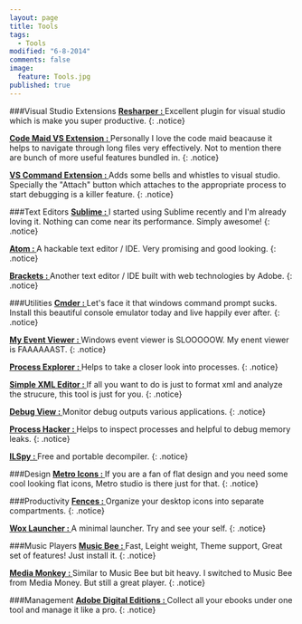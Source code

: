 ```yaml
---
layout: page
title: Tools
tags: 
  - Tools
modified: "6-8-2014"
comments: false
image: 
  feature: Tools.jpg
published: true
---
```


###Visual Studio Extensions
**[Resharper : ](http://www.jetbrains.com/resharper/)** Excellent plugin for visual studio which is make you super productive.
{: .notice}

**[Code Maid VS Extension : ](http://www.codemaid.net/)** Personally I love the code maid beacause it helps to navigate through long files very effectively. Not to mention there are bunch of more useful features bundled in.
{: .notice}

**[VS Command Extension : ](http://vscommands.squaredinfinity.com/)** Adds some bells and whistles to visual studio. Specially the "Attach" button which attaches to the appropriate process to start debugging is a killer feature.
{: .notice}

###Text Editors
**[Sublime : ](http://www.sublimetext.com/)** I started using Sublime recently and I'm already loving it. Nothing can come near its performance. Simply awesome!
{: .notice}

**[Atom : ](http://atom.io/)** A hackable text editor / IDE. Very promising and good looking.
{: .notice}

**[Brackets : ](http://brackets.io/?lang=en)** Another text editor / IDE built with web technologies by Adobe.
{: .notice}

###Utilities
**[Cmder : ](http://bliker.github.io/cmder/)** Let's face it that windows command prompt sucks. Install this beautiful console emulator today and live happily ever after.
{: .notice}

**[My Event Viewer : ](http://www.nirsoft.net/utils/my_event_viewer.html)** Windows event viewer is SLOOOOOW. My enent viewer is FAAAAAAST.
{: .notice}

**[Process Explorer : ](http://technet.microsoft.com/en-us/sysinternals/bb896653.aspx)** Helps to take a closer look into processes.
{: .notice}

**[Simple XML Editor : ](http://www.firstobject.com/dn_editor.htm)** If all you want to do is just to format xml and analyze the strucure, this tool is just for you.
{: .notice}

**[Debug View : ](http://technet.microsoft.com/en-us/sysinternals/bb896647.aspx)** Monitor debug outputs various applications.
{: .notice}

**[Process Hacker : ](http://processhacker.sourceforge.net/)** Helps to inspect processes and helpful to debug memory leaks.
{: .notice}

**[ILSpy : ](http://ilspy.net/)** Free and portable decompiler.
{: .notice}

###Design
**[Metro Icons : ](http://www.syncfusion.com/downloads/metrostudio)** If you are a fan of flat design and you need some cool looking flat icons, Metro studio is there just for that.
{: .notice}

###Productivity
**[Fences : ](http://www.stardock.com/products/fences/)** Organize your desktop icons into separate compartments.
{: .notice}

**[Wox Launcher : ](https://www.getwox.com/)** A minimal launcher. Try and see your self.
{: .notice}

###Music Players
**[Music Bee : ](http://getmusicbee.com/)** Fast, Leight weight, Theme support, Great set of features! Just install it.
{: .notice}

**[Media Monkey : ](http://www.mediamonkey.com/)** Similar to Music Bee but bit heavy. I switched to Music Bee from Media Money. But still a great player.
{: .notice}

###Management
**[Adobe Digital Editions : ](http://www.adobe.com/solutions/ebook/digital-editions.html)** Collect all your ebooks under one tool and manage it like a pro. 
{: .notice}
